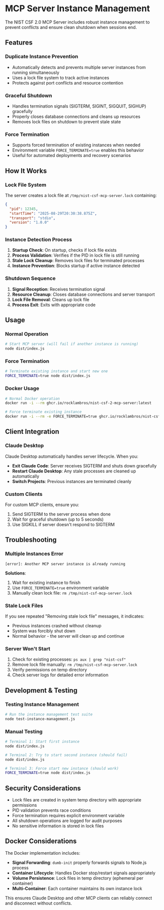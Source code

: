 # MCP Server Instance Management

The NIST CSF 2.0 MCP Server includes robust instance management to prevent conflicts and ensure clean shutdown when sessions end.

## Features

### Duplicate Instance Prevention
- Automatically detects and prevents multiple server instances from running simultaneously
- Uses a lock file system to track active instances
- Protects against port conflicts and resource contention

### Graceful Shutdown
- Handles termination signals (SIGTERM, SIGINT, SIGQUIT, SIGHUP) gracefully
- Properly closes database connections and cleans up resources
- Removes lock files on shutdown to prevent stale state

### Force Termination
- Supports forced termination of existing instances when needed
- Environment variable `FORCE_TERMINATE=true` enables this behavior
- Useful for automated deployments and recovery scenarios

## How It Works

### Lock File System
The server creates a lock file at `/tmp/nist-csf-mcp-server.lock` containing:
```json
{
  "pid": 12345,
  "startTime": "2025-08-29T20:30:38.875Z",
  "transport": "stdio",
  "version": "1.0.0"
}
```

### Instance Detection Process
1. **Startup Check**: On startup, checks if lock file exists
2. **Process Validation**: Verifies if the PID in lock file is still running
3. **Stale Lock Cleanup**: Removes lock files for terminated processes
4. **Instance Prevention**: Blocks startup if active instance detected

### Shutdown Sequence
1. **Signal Reception**: Receives termination signal
2. **Resource Cleanup**: Closes database connections and server transport
3. **Lock File Removal**: Cleans up lock file
4. **Process Exit**: Exits with appropriate code

## Usage

### Normal Operation
```bash
# Start MCP server (will fail if another instance is running)
node dist/index.js
```

### Force Termination
```bash
# Terminate existing instance and start new one
FORCE_TERMINATE=true node dist/index.js
```

### Docker Usage
```bash
# Normal Docker operation
docker run -i --rm ghcr.io/rocklambros/nist-csf-2-mcp-server:latest

# Force terminate existing instance
docker run -i --rm -e FORCE_TERMINATE=true ghcr.io/rocklambros/nist-csf-2-mcp-server:latest
```

## Client Integration

### Claude Desktop
Claude Desktop automatically handles server lifecycle. When you:
- **Exit Claude Code**: Server receives SIGTERM and shuts down gracefully
- **Restart Claude Desktop**: Any stale processes are cleaned up automatically
- **Switch Projects**: Previous instances are terminated cleanly

### Custom Clients
For custom MCP clients, ensure you:
1. Send SIGTERM to the server process when done
2. Wait for graceful shutdown (up to 5 seconds)
3. Use SIGKILL if server doesn't respond to SIGTERM

## Troubleshooting

### Multiple Instances Error
```
[error]: Another MCP server instance is already running
```

**Solutions**:
1. Wait for existing instance to finish
2. Use `FORCE_TERMINATE=true` environment variable
3. Manually clean lock file: `rm /tmp/nist-csf-mcp-server.lock`

### Stale Lock Files
If you see repeated "Removing stale lock file" messages, it indicates:
- Previous instances crashed without cleanup
- System was forcibly shut down
- Normal behavior - the server will clean up and continue

### Server Won't Start
1. Check for existing processes: `ps aux | grep "nist-csf"`
2. Remove lock file manually: `rm /tmp/nist-csf-mcp-server.lock`
3. Verify permissions on temp directory
4. Check server logs for detailed error information

## Development & Testing

### Testing Instance Management
```bash
# Run the instance management test suite
node test-instance-management.js
```

### Manual Testing
```bash
# Terminal 1: Start first instance
node dist/index.js

# Terminal 2: Try to start second instance (should fail)
node dist/index.js

# Terminal 3: Force start new instance (should work)
FORCE_TERMINATE=true node dist/index.js
```

## Security Considerations

- Lock files are created in system temp directory with appropriate permissions
- PID validation prevents race conditions
- Force termination requires explicit environment variable
- All shutdown operations are logged for audit purposes
- No sensitive information is stored in lock files

## Docker Considerations

The Docker implementation includes:
- **Signal Forwarding**: `dumb-init` properly forwards signals to Node.js process
- **Container Lifecycle**: Handles Docker stop/restart signals appropriately  
- **Volume Persistence**: Lock files in temp directory (ephemeral per container)
- **Multi-Container**: Each container maintains its own instance lock

This ensures Claude Desktop and other MCP clients can reliably connect and disconnect without conflicts.